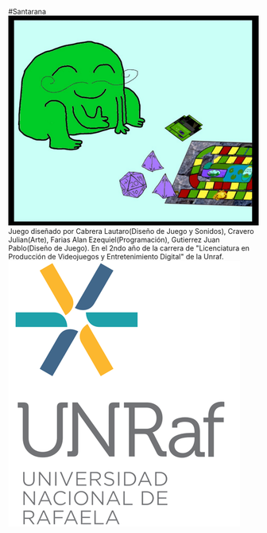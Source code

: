 #Santarana
![Logo](https://github.com/Alanlift/P3ParcelSantarana/blob/prueba-imagenes/public/assets/images/carga_bg.png)
Juego diseñado por Cabrera Lautaro(Diseño de Juego y Sonidos), Cravero Julian(Arte), Farias Alan Ezequiel(Programación), Gutierrez Juan Pablo(Diseño de Juego).
En el 2ndo año de la carrera de "Licenciatura en Producción de Videojuegos y Entretenimiento Digital" de la Unraf.
<img src=https://github.com/Alanlift/P3ParcelSantarana/blob/master/public/assets/images/unrafpp.png>
